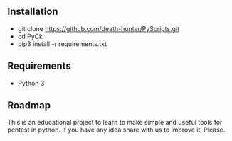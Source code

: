 ## Installation

- git clone https://github.com/death-hunter/PyScripts.git
- cd PyCk
- pip3 install -r requirements.txt

## Requirements
- Python 3

## Roadmap
This is an educational project to learn to make simple and useful tools for pentest in python.
If you have any idea share with us to improve it, Please.
